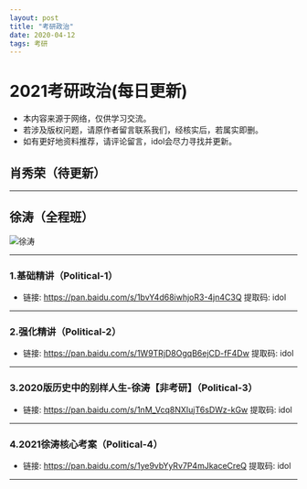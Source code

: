 ```yaml
---
layout: post
title: "考研政治"
date: 2020-04-12 
tags: 考研  
---
```

# 2021考研政治(每日更新)

* 本内容来源于网络，仅供学习交流。
* 若涉及版权问题，请原作者留言联系我们，经核实后，若属实即删。
* 如有更好地资料推荐，请评论留言，idol会尽力寻找并更新。

## 肖秀荣（待更新）

----------
## 徐涛（全程班）
![徐涛](https://i.imgur.com/IXONsgd.png)

----------
###  1.基础精讲（Political-1）
- 链接: https://pan.baidu.com/s/1bvY4d68iwhjoR3-4jn4C3Q 提取码: idol

----------

### 2.强化精讲（Political-2）
- 链接: https://pan.baidu.com/s/1W9TRjD8OgqB6ejCD-fF4Dw 提取码: idol

----------

### 3.2020版历史中的别样人生-徐涛【非考研】（Political-3）
- 链接: https://pan.baidu.com/s/1nM_Vcq8NXIujT6sDWz-kGw 提取码: idol

----------

### 4.2021徐涛核心考案（Political-4）
- 链接: https://pan.baidu.com/s/1ye9vbYyRv7P4mJkaceCreQ 提取码: idol

----------







